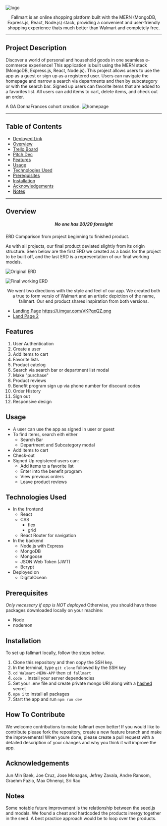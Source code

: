 ![logo](https://i.imgur.com/sy3aUK6.png)

<p align="center">Fallmart is an online shopping platform built with the MERN (MongoDB, Express.js, React, Node.js) stack, providing a convenient and user-friendly shopping experience thats much better than Walmart and completely free.</p>

---

## Project Description

Discover a world of personal and household goods in one seamless e-commerce experience! This application is built using the MERN stack (MongoDB, Express.js, React, Node.js). This project allows users to use the app as a guest or sign up as a registered user. Users can navigate the homepage and narrow a search via departments and then by subcategory or with the search bar. Signed up users can favorite items that are added to a favorites list. All users can add items to cart, delete items, and check out an order.

A GA DonnaFrances cohort creation.
![homepage](https://i.imgur.com/VKPqxQZ.png)

---

## Table of Contents

- [Deployed Link](https://fallmart.jefreyzavala.me/)
- [Overview](#overview)
- [Trello Board](https://trello.com/b/UEHNvPzS/walmart)
- [Pitch Dec](https://docs.google.com/presentation/d/1zLbUtjdnLn8FDhdMuW9853M0LjZK9JoiMzNT_CNWAtQ/edit#slide=id.p)
- [Features](#features)
- [Usage](#usage)
- [Technologies Used](#technologies-used)
- [Prerequisites](#prerequisites)
- [Installation](#installation)
- [Acknowledgements](#acknowledgements)
- [Notes](#notes)

---

## Overview

<h5 align="center">No one has 20/20 foresight</h5>

ERD Comparison from project beginning to finished product.

As with all projects, our final product deviated slightly from its origin structure. Seen below are the first ERD we created as a basis for the project to be built off, and the last ERD is a representation of our final working models.

![Original ERD](https://i.imgur.com/Rzzsms6.jpg)

![Final working ERD](https://i.imgur.com/s4IvamP.png)

<p align="center">We went two directions with the style and feel of our app. We created both a true to form versio of Walmart and an artistic depiction of the name, fallmart. Our end product shares inspiration from both versions. </p>

- [Landing Page](https://i.imgur.com/0oyudGJ.png)
  https://i.imgur.com/VKPqxQZ.png
- [Land Page 2](https://i.imgur.com/FYvydkW.png)

## Features

1. User Authentication
2. Create a user
3. Add items to cart
4. Favorite lists
5. Product catelog
6. Search via search bar or department list modal
7. Make "purchase"
8. Product reviews
9. Benefit program sign up via phone number for discount codes
10. Order History
11. Sign out
12. Responsive design

## Usage

- A user can use the app as signed in user or guest
- To find items, search eith either
  - Search Bar
  - Department and Subcategory modal
- Add items to cart
- Check-out
- Signed Up registered users can:
  - Add items to a favorite list
  - Enter into the benefit program
  - View previous orders
  - Leave product reviews

## Technologies Used

- In the frontend
  - React
  - CSS
    - flex
    - grid
  - React Router for navigation
- In the backend
  - Node.js with Express
  - MongoDB
  - Mongoose
  - JSON Web Token (JWT)
  - Bcrypt
- Deployed on
  - DigitalOcean

## Prerequisites

_Only necessary if app is NOT deployed_ Otherwise, you should have these packages downloaded locally on your machine:

- Node
- nodemon

## Installation

To set up fallmart locally, follow the steps below.

1. Clone this repository and then copy the SSH key.
2. In the terminal, type `git clone` followed by the SSH key
3. `cd Walmart-MERN-APP` then `cd fallmart`
4. `code .`
   Install your server dependencies
5. Set your .env file and create private mongo URI along with a [hashed](https://emn178.github.io/online-tools/sha256.html) secret
6. `npm i` to install all packages
7. Start the app and run `npm run dev`

## How To Contribute

We welcome contributions to make fallmart even better! If you would like to contribute please fork the repository, create a new feature branch and make the improvements! When youre done, please create a pull request with a detailed description of your changes and why you think it will improve the app.

## Acknowledgements

Jun Min Baek,
Joe Cruz,
Jose Monagas,
Jefrey Zavala,
Andre Ransom,
Graehm Fazio,
Max Ohnenyi,
Sri Rao

## Notes

Some notable future improvement is the relationship between the seed.js and modals. We found a cheat and hardcoded the products imergy together in the seed. A best practice approach would be to loop over the products.
